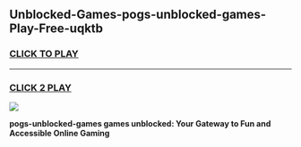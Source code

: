 
## Unblocked-Games-pogs-unblocked-games-Play-Free-uqktb
<h3>
<a href="https://premium76.site?title=pogs-unblocked-games&ref=21A">CLICK TO PLAY</a></h3>
<hr>

<h3>
<a href="https://premium76.site?title=pogs-unblocked-games&ref=21A">CLICK 2 PLAY</a>
  
</h3>

<a href="https://premium76.site?title=pogs-unblocked-games&ref=21A"><img src="https://clearcache.store/games.png"></a>


**pogs-unblocked-games games unblocked: Your Gateway to Fun and Accessible Online Gaming**
